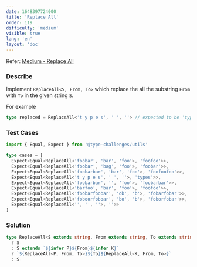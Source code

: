 ```yaml
---
date: 1648397724000
title: 'Replace All'
order: 119
difficulty: 'medium'
visible: true
lang: 'en'
layout: 'doc'
---
```


Refer: [Medium - Replace All](https://github.com/type-challenges/type-challenges/blob/main/questions/00119-medium-replaceall/README.md)

### Describe

Implement `ReplaceAll<S, From, To>` which replace the all the substring `From` with `To` in the given string `S`.

For example

```typescript
type replaced = ReplaceAll<'t y p e s', ' ', ''> // expected to be 'types'
```

### Test Cases

```typescript
import { Equal, Expect } from '@type-challenges/utils'

type cases = [
  Expect<Equal<ReplaceAll<'foobar', 'bar', 'foo'>, 'foofoo'>>,
  Expect<Equal<ReplaceAll<'foobar', 'bag', 'foo'>, 'foobar'>>,
  Expect<Equal<ReplaceAll<'foobarbar', 'bar', 'foo'>, 'foofoofoo'>>,
  Expect<Equal<ReplaceAll<'t y p e s', ' ', ''>, 'types'>>,
  Expect<Equal<ReplaceAll<'foobarbar', '', 'foo'>, 'foobarbar'>>,
  Expect<Equal<ReplaceAll<'barfoo', 'bar', 'foo'>, 'foofoo'>>,
  Expect<Equal<ReplaceAll<'foobarfoobar', 'ob', 'b'>, 'fobarfobar'>>,
  Expect<Equal<ReplaceAll<'foboorfoboar', 'bo', 'b'>, 'foborfobar'>>,
  Expect<Equal<ReplaceAll<'', '', ''>, ''>>
]
```

### Solution

```typescript
type ReplaceAll<S extends string, From extends string, To extends string> = From extends ''
  ? S
  : S extends `${infer P}${From}${infer K}`
  ? `${ReplaceAll<P, From, To>}${To}${ReplaceAll<K, From, To>}`
  : S
```
